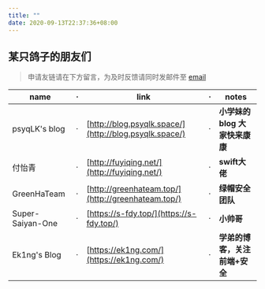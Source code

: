 ```yaml
---
title: ""
date: 2020-09-13T22:37:36+08:00
---
```


## 某只鸽子的朋友们

> 申请友链请在下方留言，为及时反馈请同时发邮件至 [email](mailto:lyle@hdu.edu.cn)

|name|·|link|·|notes|
|--	|--	|--	|--	|-- |
|psyqLK's blog|·|[http://blog.psyqlk.space/](http://blog.psyqlk.space/)|·|**小学妹的 blog 大家快来康康**|
|付怡青|·|[http://fuyiqing.net/](http://fuyiqing.net/)|·|**swift大佬**|
|GreenHaTeam|·|[http://greenhateam.top/](http://greenhateam.top/)|·|**绿帽安全团队**|
|Super-Saiyan-One|·|[https://s-fdy.top/](https://s-fdy.top/)|·|**小帅哥**|
|Ek1ng's Blog|·|[https://ek1ng.com/](https://ek1ng.com/)|·|**学弟的博客，关注前端+安全**|
